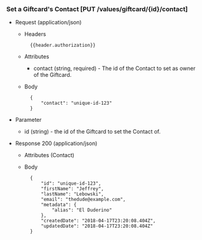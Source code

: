 ### Set a Giftcard's Contact [PUT /values/giftcard/{id}/contact]

+ Request (application/json)
    + Headers
    
            {{header.authorization}}

    + Attributes
        + contact (string, required) - The id of the Contact to set as owner of the Giftcard.
        
    + Body
    
            {
                "contact": "unique-id-123"
            }

+ Parameter
    + id (string) - the id of the Giftcard to set the Contact of.

+ Response 200 (application/json)
    + Attributes (Contact)

    + Body

            {
                "id": "unique-id-123",
                "firstName": "Jeffrey",
                "lastName": "Lebowski",
                "email": "thedude@example.com",
                "metadata": {
                    "alias": "El Duderino"
                },
                "createdDate": "2018-04-17T23:20:08.404Z",
                "updatedDate": "2018-04-17T23:20:08.404Z"
            }
